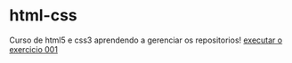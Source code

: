 # html-css
 Curso de html5 e css3
 aprendendo a gerenciar os repositorios!
 <a href="https:https://lindrielton.github.io/html-css/exercicios/ex001/index.html">executar o exercicio 001</a>
